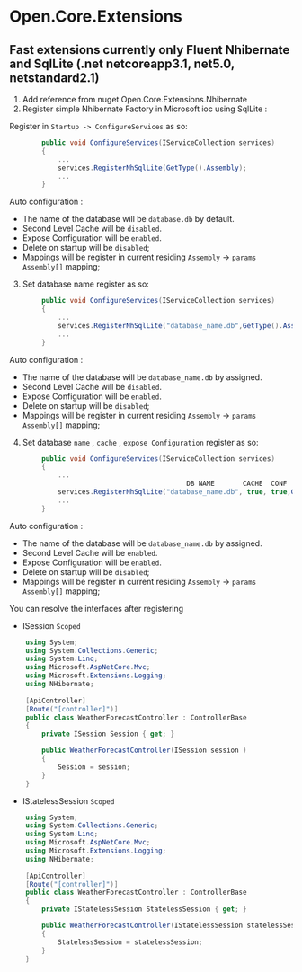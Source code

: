 # Open.Core.Extensions 
## Fast extensions currently only Fluent Nhibernate and SqlLite (.net netcoreapp3.1, net5.0, netstandard2.1)
1. Add reference from nuget Open.Core.Extensions.Nhibernate
2. Register simple Nhibernate Factory in Microsoft ioc using SqlLite :

Register in  `Startup -> ConfigureServices` as so:
```c#
        public void ConfigureServices(IServiceCollection services)
        {
            ...            
            services.RegisterNhSqlLite(GetType().Assembly);
            ...
        }
```
Auto configuration :
- The name of the database will be `database.db` by default.
- Second Level Cache will be `disabled`.
- Expose Configuration will be `enabled`.
- Delete on startup  will be `disabled`;
- Mappings will be register in current residing `Assembly` -> `params Assembly[]` mapping;

3. Set database name register as so:
```c#
        public void ConfigureServices(IServiceCollection services)
        {
            ...            
            services.RegisterNhSqlLite("database_name.db",GetType().Assembly);
            ...
        }
```
Auto configuration :
- The name of the database will be `database_name.db` by assigned.
- Second Level Cache will be `disabled`.
- Expose Configuration will be `enabled`.
- Delete on startup  will be `disabled`;
- Mappings will be register in current residing `Assembly` -> `params Assembly[]` mapping;

4. Set database `name` , `cache` , `expose Configuration` register as so:
```c#
        public void ConfigureServices(IServiceCollection services)
        {
            ...            
                                            DB NAME       CACHE  CONF 
            services.RegisterNhSqlLite("database_name.db", true, true,GetType().Assembly);
            ...
        }
```
Auto configuration :
- The name of the database will be `database_name.db` by assigned.
- Second Level Cache will be `enabled`.
- Expose Configuration will be `enabled`.
- Delete on startup  will be `disabled`;
- Mappings will be register in current residing `Assembly` -> `params Assembly[]` mapping;

You can resolve the interfaces after registering
- ISession `Scoped`
```c#
    using System;
    using System.Collections.Generic;
    using System.Linq;
    using Microsoft.AspNetCore.Mvc;
    using Microsoft.Extensions.Logging;
    using NHibernate;
    
    [ApiController]
    [Route("[controller]")]
    public class WeatherForecastController : ControllerBase
    {
        private ISession Session { get; }

        public WeatherForecastController(ISession session )
        {
            Session = session;
        }
    }
```
- IStatelessSession `Scoped`

```c#
    using System;
    using System.Collections.Generic;
    using System.Linq;
    using Microsoft.AspNetCore.Mvc;
    using Microsoft.Extensions.Logging;
    using NHibernate;
    
    [ApiController]
    [Route("[controller]")]
    public class WeatherForecastController : ControllerBase
    {
        private IStatelessSession StatelessSession { get; }

        public WeatherForecastController(IStatelessSession statelessSession)
        {
            StatelessSession = statelessSession;
        }
    }
```

